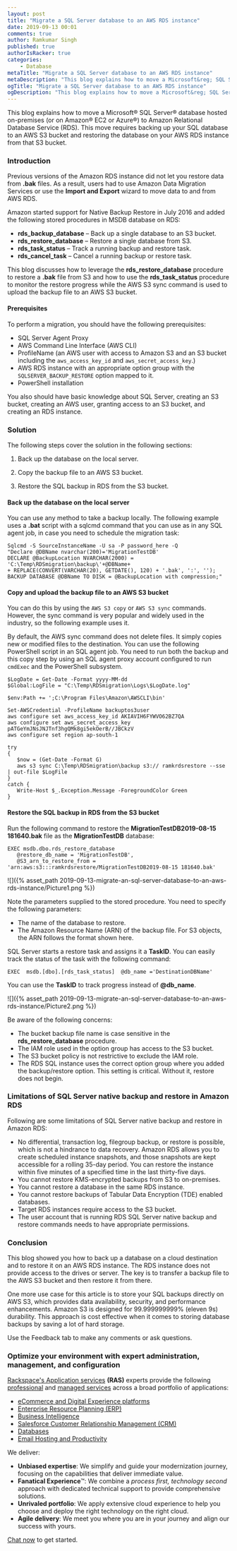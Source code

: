 ```yaml
---
layout: post
title: "Migrate a SQL Server database to an AWS RDS instance"
date: 2019-09-13 00:01
comments: true
author: Ramkumar Singh
published: true
authorIsRacker: true
categories:
    - Database
metaTitle: "Migrate a SQL Server database to an AWS RDS instance"
metaDescription: "This blog explains how to move a Microsoft&reg; SQL Server&reg; database to Amazon Relational Database Service (RDS)."
ogTitle: "Migrate a SQL Server database to an AWS RDS instance"
ogDescription: "This blog explains how to move a Microsoft&reg; SQL Server database to Amazon Relational Database Service (RDS)."
---
```


This blog explains how to move a Microsoft&reg; SQL Server&reg; database hosted
on-premises (or on Amazon&reg; EC2 or Azure&reg;) to Amazon Relational Database
Service (RDS). This move requires backing up your SQL database to an AWS S3
bucket and restoring the database on your AWS RDS instance from that S3 bucket.

<!-- more -->

### Introduction

Previous versions of the Amazon RDS instance did not let you restore data from
**.bak** files. As a result, users had to use Amazon Data Migration Services or
use the **Import and Export** wizard to move data to and from AWS RDS.

Amazon started support for Native Backup Restore in July 2016 and added the
following stored procedures in MSDB database on RDS:

- **rds\_backup\_database** – Back up a single database to an S3 bucket.
- **rds\_restore\_database** – Restore a single database from S3.
- **rds\_task\_status** – Track a running backup and restore task.
- **rds\_cancel\_task** – Cancel a running backup or restore task.

This blog discusses how to leverage the **rds\_restore\_database** procedure to
restore a **.bak** file from S3 and how to use the **rds\_task\_status**
procedure to monitor the restore progress while the AWS S3 sync command is used
to upload the backup file to an AWS S3 bucket.

#### Prerequisites

To perform a migration, you should have the following prerequisites:

-	SQL Server Agent Proxy
-	AWS Command Line Interface (AWS CLI)
-	ProfileName (an AWS user with access to Amazon S3 and an S3 bucket including
   the `aws_access_key_id` and `aws_secret_access_key`.)
-	AWS RDS instance with an appropriate option group with the `SQLSERVER_BACKUP_RESTORE`
   option mapped to it.
-  PowerShell installation

You also should have basic knowledge about SQL Server, creating an S3 bucket,
creating an AWS user, granting access to an S3 bucket, and creating an RDS instance.

### Solution

The following steps cover the solution in the following sections:

1.	Back up the database on the local server.

2.	Copy the backup file to an AWS S3 bucket.

3.	Restore the SQL backup in RDS from the S3 bucket.

#### Back up the database on the local server

You can use any method to take a backup locally. The following example uses a
**.bat** script with a sqlcmd command that you can use as in any SQL agent job,
in case you need to schedule the migration task:

    Sqlcmd -S SourceInstanceName -U sa -P password_here -Q
    "Declare @DBName nvarchar(200)='MigrationTestDB'
    DECLARE @BackupLocation NVARCHAR(2000) = 'C:\Temp\RDSmigration\backup\'+@DBName+
    + REPLACE(CONVERT(VARCHAR(20), GETDATE(), 120) + '.bak', ':', '');
    BACKUP DATABASE @DBName TO DISK = @BackupLocation with compression;"


#### Copy and upload the backup file to an AWS S3 bucket

You can do this by using the `AWS S3 copy` or `AWS S3 sync` commands. However, the
sync command is very popular and widely used in the industry, so the following
example uses it.

By default, the AWS sync command does not delete files. It simply copies new or
modified files to the destination. You can use the following PowerShell script
in an SQL agent job. You need to run both the backup and this copy step by using
an SQL agent proxy account configured to run `cmdExec` and the PowerShell
subsystem.

    $LogDate = Get-Date -Format yyyy-MM-dd
    $Global:LogFile = "C:\Temp\RDSmigration\Logs\$LogDate.log"

    $env:Path += ';C:\Program Files\Amazon\AWSCLI\bin'

    Set-AWSCredential -ProfileName backuptos3user
    aws configure set aws_access_key_id AKIAVIH6FYWVO62BZ7QA
    aws configure set aws_secret_access_key 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
    aws configure set region ap-south-1

    try
    {
       $now = (Get-Date -Format G)
       aws s3 sync C:\Temp\RDSmigration\backup s3:// ramkrdsrestore --sse | out-file $LogFile
    }
    catch {
       Write-Host $_.Exception.Message -ForegroundColor Green
    }

#### Restore the SQL backup in RDS from the S3 bucket

Run the following command to restore the **MigrationTestDB2019-08-15 181640.bak**
file as the **MigrationTestDB** database:

    EXEC msdb.dbo.rds_restore_database
       @restore_db_name = 'MigrationTestDB',
       @S3_arn_to_restore_from = 'arn:aws:s3:::ramkrdsrestore/MigrationTestDB2019-08-15 181640.bak'

![]({% asset_path 2019-09-13-migrate-an-sql-server-database-to-an-aws-rds-instance/Picture1.png %})

Note the parameters supplied to the stored procedure. You need to specify the
following parameters:

-	The name of the database to restore.
-	The Amazon Resource Name (ARN) of the backup file. For S3 objects, the ARN
   follows the format shown here.

SQL Server starts a restore task and assigns it a **TaskID**. You can easily
track the status of the task with the following command:

    EXEC  msdb.[dbo].[rds_task_status]  @db_name ='DestinationDBName'

You can use the **TaskID** to track progress instead of **@db_name**.

![]({% asset_path 2019-09-13-migrate-an-sql-server-database-to-an-aws-rds-instance/Picture2.png %})

Be aware of the following concerns:

-	The bucket backup file name is case sensitive in the **rds\_restore\_database**
   procedure.
-	The IAM role used in the option group has access to the S3 bucket.
-	The S3 bucket policy is not restrictive to exclude the IAM role.
-	The RDS SQL instance uses the correct option group where you added the
   backup/restore option. This setting is critical. Without it, restore does not
   begin.

### Limitations of SQL Server native backup and restore in Amazon RDS

Following are some limitations of SQL Server native backup and restore in Amazon
RDS:

-	No differential, transaction log, filegroup backup, or restore is possible,
   which is not a hindrance to data recovery. Amazon RDS allows you to create
   scheduled instance snapshots, and those snapshots are kept accessible for a
   rolling 35-day period. You can restore the instance within five minutes of a
   specified time in the last thirty-five days.
-	You cannot restore KMS-encrypted backups from S3 to on-premises.
-	You cannot restore a database in the same RDS instance.
-  You cannot restore backups of Tabular Data Encryption (TDE) enabled databases.
-	Target RDS instances require access to the S3 bucket.
-	The user account that is running RDS SQL Server native backup and restore
   commands needs to have appropriate permissions.

### Conclusion

This blog showed you how to back up a database on a cloud destination and to
restore it on an AWS RDS instance. The RDS instance does not provide access to
the drives or server. The key is to transfer a backup file to the AWS S3
bucket and then restore it from there.

One more use case for this article is to store your SQL backups directly on AWS
S3, which provides data availability, security, and performance enhancements.
Amazon S3 is designed for 99.999999999% (eleven 9s) durability. This approach
is cost effective when it comes to storing database backups by saving a lot of
hard storage.

Use the Feedback tab to make any comments or ask questions.

### Optimize your environment with expert administration, management, and configuration

[Rackspace's Application services](https://www.rackspace.com/application-management/managed-services)
**(RAS)** experts provide the following [professional](https://www.rackspace.com/application-management/professional-services)
and
[managed services](https://www.rackspace.com/application-management/managed-services) across
a broad portfolio of applications:

- [eCommerce and Digital Experience platforms](https://www.rackspace.com/ecommerce-digital-experience)
- [Enterprise Resource Planning (ERP)](https://www.rackspace.com/erp)
- [Business Intelligence](https://www.rackspace.com/business-intelligence)
- [Salesforce Customer Relationship Management (CRM)](https://www.rackspace.com/salesforce-managed-services)
- [Databases](https://www.rackspace.com/dba-services)
- [Email Hosting and Productivity](https://www.rackspace.com/email-hosting)

We deliver:

- **Unbiased expertise**: We simplify and guide your modernization journey,
focusing on the capabilities that deliver immediate value.
- **Fanatical Experience**&trade;: We combine a *process first, technology second*
approach with dedicated technical support to provide comprehensive solutions.
- **Unrivaled portfolio**: We apply extensive cloud experience to help you
choose and deploy the right technology on the right cloud.
- **Agile delivery**: We meet you where you are in your journey and align
our success with yours.

[Chat now](https://www.rackspace.com/#chat) to get started.

